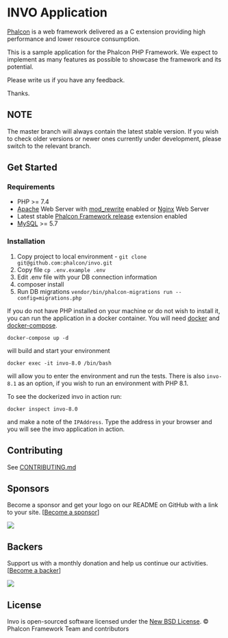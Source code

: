 # INVO Application

[Phalcon][1] is a web framework delivered as a C extension providing high
performance and lower resource consumption.

This is a sample application for the Phalcon PHP Framework. We expect to
implement as many features as possible to showcase the framework and its
potential.

Please write us if you have any feedback.

Thanks.

## NOTE

The master branch will always contain the latest stable version. If you wish
to check older versions or newer ones currently under development, please
switch to the relevant branch.

## Get Started

### Requirements

- PHP >= 7.4
- [Apache][2] Web Server with [mod_rewrite][3] enabled or [Nginx][4] Web Server
- Latest stable [Phalcon Framework release][5] extension enabled
- [MySQL][6] >= 5.7

### Installation

1. Copy project to local environment - `git clone git@github.com:phalcon/invo.git`
2. Copy file `cp .env.example .env`
3. Edit .env file with your DB connection information
4. composer install
5. Run DB migrations `vendor/bin/phalcon-migrations run --config=migrations.php`

If you do not have PHP installed on your machine or do not wish to install it, you
can run the application in a docker container. You will need [docker][9] and [docker-compose][10].

```shell
docker-compose up -d
```

will build and start your environment

```shell
docker exec -it invo-8.0 /bin/bash
```

will allow you to enter the environment and run the tests. There is also `invo-8.1`
as an option, if you wish to run an environment with PHP 8.1.

To see the dockerized invo in action run:

```shell
docker inspect invo-8.0
```

and make a note of the `IPAddress`. Type the address in your browser and you
will see the invo application in action.

## Contributing

See [CONTRIBUTING.md][7]

## Sponsors

Become a sponsor and get your logo on our README on GitHub with a link to your site. [[Become a sponsor](https://opencollective.com/phalcon#sponsor)]

<a href="https://opencollective.com/phalcon/#contributors">
<img src="https://opencollective.com/phalcon/tiers/sponsors.svg?avatarHeight=48&width=800">
</a>

## Backers

Support us with a monthly donation and help us continue our activities. [[Become a backer](https://opencollective.com/phalcon#backer)]

<a href="https://opencollective.com/phalcon/#contributors">
<img src="https://opencollective.com/phalcon/tiers/backers.svg?avatarHeight=48&width=800&height=200">
</a>

## License

Invo is open-sourced software licensed under the [New BSD License][8]. © Phalcon Framework Team and contributors

[1]: https://phalcon.io/
[2]: https://httpd.apache.org/
[3]: https://httpd.apache.org/docs/current/mod/mod_rewrite.html
[4]: https://nginx.org/
[5]: https://github.com/phalcon/cphalcon/releases
[6]: https://www.mysql.com/
[7]: https://github.com/phalcon/invo/blob/master/CONTRIBUTING.md
[8]: https://github.com/phalcon/invo/blob/master/docs/LICENSE.md
[9]: https://docs.docker.com/engine/install/
[10]: https://docs.docker.com/compose/install/
